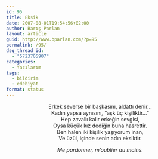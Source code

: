 ```yaml
---
id: 95
title: Eksik
date: 2007-08-01T19:54:56+02:00
author: Barış Parlan
layout: article
guid: http://www.bparlan.com/?p=95
permalink: /95/
dsq_thread_id:
  - "5723705907"
categories:
  - Yazılarım
tags:
  - bildirim
  - edebiyat
format: status
---
```


<p align="center">
  Erkek severse bir başkasını, aldattı denir&#8230;<br /> Kadın yapsa aynısını, &#8220;aşk üç kişiliktir&#8230;&#8221;<br /> Hep zavallı kalır erkeğin sevgisi,<br /> Oysa küçük kız dediğin buna hasrettir.<br /> Ben halen iki kişilik yaşıyorum inan,<br /> Ve üzül, içinde senin adın eksiktir.
</p>

<p align="center">
  <em>Me pardonner, m&#8217;oublier au moins.</em>
</p>
